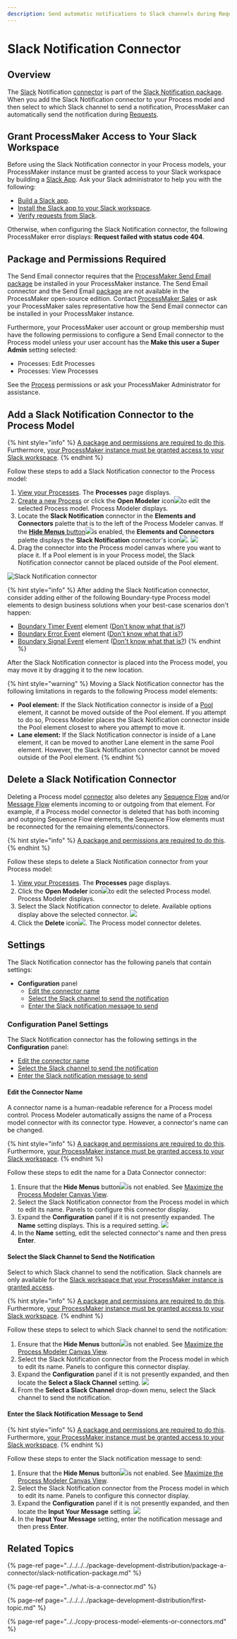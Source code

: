 ```yaml
---
description: Send automatic notifications to Slack channels during Requests.
---
```


# Slack Notification Connector

## Overview

The [Slack](https://slack.com/) Notification [connector](../what-is-a-connector.md) is part of the [Slack Notification package](../../../../package-development-distribution/package-a-connector/slack-notification-package.md). When you add the Slack Notification connector to your Process model and then select to which Slack channel to send a notification, ProcessMaker can automatically send the notification during [Requests](../../../../using-processmaker/requests/what-is-a-request.md).

## Grant ProcessMaker Access to Your Slack Workspace

Before using the Slack Notification connector in your Process models, your ProcessMaker instance must be granted access to your Slack workspace by building a [Slack App](https://api.slack.com/start/overview). Ask your Slack administrator to help you with the following:

* [Build a Slack app](https://api.slack.com/apps).
* [Install the Slack app to your Slack workspace](https://api.slack.com/authentication).
* [Verify requests from Slack](https://api.slack.com/authentication/verifying-requests-from-slack).

Otherwise, when configuring the Slack Notification connector, the following ProcessMaker error displays: **Request failed with status code 404**.

## Package and Permissions Required

The Send Email connector requires that the [ProcessMaker Send Email package](../../../../package-development-distribution/package-a-connector/email.md) be installed in your ProcessMaker instance. The Send Email connector and the Send Email [package](../../../../package-development-distribution/first-topic.md) are not available in the ProcessMaker open-source edition. Contact [ProcessMaker Sales](https://www.processmaker.com/contact/) or ask your ProcessMaker sales representative how the Send Email connector can be installed in your ProcessMaker instance.

Furthermore, your ProcessMaker user account or group membership must have the following permissions to configure a Send Email connector to the Process model unless your user account has the **Make this user a Super Admin** setting selected:

* Processes: Edit Processes
* Processes: View Processes

See the [Process](../../../../processmaker-administration/permission-descriptions-for-users-and-groups.md#processes) permissions or ask your ProcessMaker Administrator for assistance.

## Add a Slack Notification Connector to the Process Model

{% hint style="info" %}
[A package and permissions are required to do this](slack-notification-connector.md). Furthermore, [your ProcessMaker instance must be granted access to your Slack workspace](slack-notification-connector.md#grant-processmaker-access-to-your-slack-workspace).
{% endhint %}

Follow these steps to add a Slack Notification connector to the Process model:

1. [View your Processes](../../../viewing-processes/view-the-list-of-processes/view-your-processes.md#view-all-active-processes). The **Processes** page displays.
2. [Create a new Process](../../../viewing-processes/view-the-list-of-processes/create-a-process.md) or click the **Open Modeler** icon![](../../../../.gitbook/assets/open-modeler-edit-icon-processes-page-processes.png)to edit the selected Process model. Process Modeler displays.
3. Locate the **Slack Notification** connector in the **Elements and Connectors** palette that is to the left of the Process Modeler canvas. If the [**Hide Menus** button](../../navigate-around-your-process-model.md#maximize-the-process-modeler-canvas-view)![](../../../../.gitbook/assets/hide-menus-button-process-modeler-processes.png)is enabled, the **Elements and Connectors** palette displays the **Slack Notification** connector's icon![](../../../../.gitbook/assets/slack-notification-icon-process-modeler-package-processes.png). ![](../../../../.gitbook/assets/slack-notification-control-package-process-modeler-processes.png) 
4. Drag the connector into the Process model canvas where you want to place it. If a Pool element is in your Process model, the Slack Notification connector cannot be placed outside of the Pool element.

![Slack Notification connector](../../../../.gitbook/assets/slack-notification-placed-process-modeler-package-processes.png)

{% hint style="info" %}
After adding the Slack Notification connector, consider adding either of the following Boundary-type Process model elements to design business solutions when your best-case scenarios don't happen:

* [Boundary Timer Event](../../model-your-process/add-and-configure-boundary-timer-event-elements.md#add-a-boundary-timer-event-element) element \([Don't know what that is?](../../model-your-process/process-modeling-element-descriptions.md#boundary-timer-event)\)
* [Boundary Error Event](../../model-your-process/add-and-configure-boundary-error-event-elements.md#add-a-boundary-error-event-element) element \([Don't know what that is?](../../model-your-process/process-modeling-element-descriptions.md#boundary-error-event)\)
* [Boundary Signal Event](../../model-your-process/add-and-configure-boundary-signal-event-elements.md) element \([Don't know what that is?](../../model-your-process/process-modeling-element-descriptions.md#boundary-signal-event)\)
{% endhint %}

After the Slack Notification connector is placed into the Process model, you may move it by dragging it to the new location.

{% hint style="warning" %}
Moving a Slack Notification connector has the following limitations in regards to the following Process model elements:

* **Pool element:** If the Slack Notification connector is inside of a [Pool](../../model-your-process/process-modeling-element-descriptions.md#pool) element, it cannot be moved outside of the Pool element. If you attempt to do so, Process Modeler places the Slack Notification connector inside the Pool element closest to where you attempt to move it.
* **Lane element:** If the Slack Notification connector is inside of a Lane element, it can be moved to another Lane element in the same Pool element. However, the Slack Notification connector cannot be moved outside of the Pool element.
{% endhint %}

## Delete a Slack Notification Connector

Deleting a Process model [connector](../what-is-a-connector.md) also deletes any [Sequence Flow](../../model-your-process/process-modeling-element-descriptions.md#sequence-flow) and/or [Message Flow](../../model-your-process/process-modeling-element-descriptions.md#message-flow) elements incoming to or outgoing from that element. For example, if a Process model connector is deleted that has both incoming and outgoing Sequence Flow elements, the Sequence Flow elements must be reconnected for the remaining elements/connectors.

{% hint style="info" %}
[A package and permissions are required to do this](slack-notification-connector.md).
{% endhint %}

Follow these steps to delete a Slack Notification connector from your Process model:

1. ​[View your Processes](https://processmaker.gitbook.io/processmaker-4-community/-LPblkrcFWowWJ6HZdhC/~/drafts/-LRhVZm0ddxDcGGdN5ZN/primary/designing-processes/viewing-processes/view-the-list-of-processes/view-your-processes#view-all-processes). The **Processes** page displays.
2. Click the **Open Modeler** icon![](../../../../.gitbook/assets/open-modeler-edit-icon-processes-page-processes.png)to edit the selected Process model. Process Modeler displays.
3. Select the Slack Notification connector to delete. Available options display above the selected connector. ![](../../../../.gitbook/assets/delete-send-email-connector-process-modeler-designer.png) 
4. Click the **Delete** icon![](../../../../.gitbook/assets/remove-icon.png). The Process model connector deletes.

## Settings

The Slack Notification connector has the following panels that contain settings:

* **Configuration** panel
  * [Edit the connector name](slack-notification-connector.md#edit-the-connector-name)
  * [Select the Slack channel to send the notification](slack-notification-connector.md#select-the-slack-channel-to-send-the-notification)
  * [Enter the Slack notification message to send](slack-notification-connector.md#enter-the-slack-notification-message-to-send)

### Configuration Panel Settings

The Slack Notification connector has the following settings in the **Configuration** panel:

* [Edit the connector name](slack-notification-connector.md#edit-the-connector-name)
* [Select the Slack channel to send the notification](slack-notification-connector.md#select-the-slack-channel-to-send-the-notification)
* [Enter the Slack notification message to send](slack-notification-connector.md#enter-the-slack-notification-message-to-send)

#### Edit the Connector Name

A connector name is a human-readable reference for a Process model control. Process Modeler automatically assigns the name of a Process model connector with its connector type. However, a connector's name can be changed.

{% hint style="info" %}
[A package and permissions are required to do this](slack-notification-connector.md). Furthermore, [your ProcessMaker instance must be granted access to your Slack workspace](slack-notification-connector.md#grant-processmaker-access-to-your-slack-workspace).
{% endhint %}

Follow these steps to edit the name for a Data Connector connector:

1. Ensure that the **Hide Menus** button![](../../../../.gitbook/assets/hide-menus-button-process-modeler-processes.png)is not enabled. See [Maximize the Process Modeler Canvas View](../../navigate-around-your-process-model.md#maximize-the-process-modeler-canvas-view).
2. Select the Slack Notification connector from the Process model in which to edit its name. Panels to configure this connector display.
3. Expand the **Configuration** panel if it is not presently expanded. The **Name** setting displays. This is a required setting. ![](../../../../.gitbook/assets/slack-notification-control-name-process-modeler-processes.png) 
4. In the **Name** setting, edit the selected connector's name and then press **Enter**.

#### Select the Slack Channel to Send the Notification

Select to which Slack channel to send the notification. Slack channels are only available for the [Slack workspace that your ProcessMaker instance is granted access](slack-notification-connector.md#grant-processmaker-access-to-your-slack-workspace).

{% hint style="info" %}
[A package and permissions are required to do this](slack-notification-connector.md). Furthermore, [your ProcessMaker instance must be granted access to your Slack workspace](slack-notification-connector.md#grant-processmaker-access-to-your-slack-workspace).
{% endhint %}

Follow these steps to select to which Slack channel to send the notification:

1. Ensure that the **Hide Menus** button![](../../../../.gitbook/assets/hide-menus-button-process-modeler-processes.png)is not enabled. See [Maximize the Process Modeler Canvas View](../../navigate-around-your-process-model.md#maximize-the-process-modeler-canvas-view).
2. Select the Slack Notification connector from the Process model in which to edit its name. Panels to configure this connector display.
3. Expand the **Configuration** panel if it is not presently expanded, and then locate the **Select a Slack Channel** setting. ![](../../../../.gitbook/assets/slack-notification-control-select-channel-process-modeler-processes.png) 
4. From the **Select a Slack Channel** drop-down menu, select the Slack channel to send the notification.

#### Enter the Slack Notification Message to Send

{% hint style="info" %}
[A package and permissions are required to do this](slack-notification-connector.md). Furthermore, [your ProcessMaker instance must be granted access to your Slack workspace](slack-notification-connector.md#grant-processmaker-access-to-your-slack-workspace).
{% endhint %}

Follow these steps to enter the Slack notification message to send:

1. Ensure that the **Hide Menus** button![](../../../../.gitbook/assets/hide-menus-button-process-modeler-processes.png)is not enabled. See [Maximize the Process Modeler Canvas View](../../navigate-around-your-process-model.md#maximize-the-process-modeler-canvas-view).
2. Select the Slack Notification connector from the Process model in which to edit its name. Panels to configure this connector display.
3. Expand the **Configuration** panel if it is not presently expanded, and then locate the **Input Your Message** setting. ![](../../../../.gitbook/assets/slack-notification-control-input-your-message-process-modeler-processes.png) 
4. In the **Input Your Message** setting, enter the notification message and then press **Enter**.

## Related Topics

{% page-ref page="../../../../package-development-distribution/package-a-connector/slack-notification-package.md" %}

{% page-ref page="../what-is-a-connector.md" %}

{% page-ref page="../../../../package-development-distribution/first-topic.md" %}

{% page-ref page="../../copy-process-model-elements-or-connectors.md" %}

